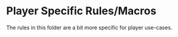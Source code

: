 # Player Specific Rules/Macros
The rules in this folder are a bit more specific for player use-cases. 